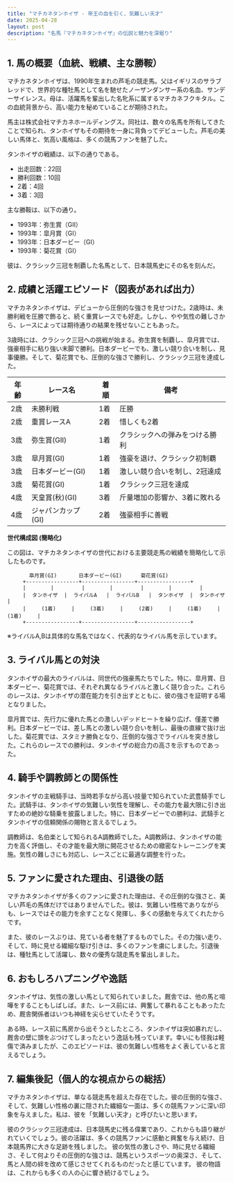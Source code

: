 ```yaml
---
title: "マチカネタンホイザ - 帝王の血を引く、気難しい天才"
date: 2025-04-28
layout: post
description: "名馬『マチカネタンホイザ』の伝説と魅力を深堀り"
---
```


## 1. 馬の概要（血統、戦績、主な勝鞍）

マチカネタンホイザは、1990年生まれの芦毛の競走馬。父はイギリスのサラブレッドで、世界的な種牡馬として名を馳せたノーザンダンサー系の名血、サンデーサイレンス。母は、活躍馬を輩出した名牝系に属するマチカネフクキタル。この血統背景から、高い能力を秘めていることが期待された。

馬主は株式会社マチカネホールディングス。同社は、数々の名馬を所有してきたことで知られ、タンホイザもその期待を一身に背負ってデビューした。芦毛の美しい馬体と、気高い風格は、多くの競馬ファンを魅了した。

タンホイザの戦績は、以下の通りである。

* 出走回数：22回
* 勝利回数：10回
* 2着：4回
* 3着：3回

主な勝鞍は、以下の通り。

* 1993年：弥生賞（GII）
* 1993年：皐月賞（GI）
* 1993年：日本ダービー（GI）
* 1993年：菊花賞（GI）

彼は、クラシック三冠を制覇した名馬として、日本競馬史にその名を刻んだ。


## 2. 成績と活躍エピソード（図表があれば出力）

マチカネタンホイザは、デビューから圧倒的な強さを見せつけた。2歳時は、未勝利戦を圧勝で飾ると、続く重賞レースでも好走。しかし、やや気性の難しさから、レースによっては期待通りの結果を残せないこともあった。

3歳時には、クラシック三冠への挑戦が始まる。弥生賞を制覇し、皐月賞では、強豪相手に粘り強い末脚で勝利。日本ダービーでも、激しい競り合いを制し、見事優勝。そして、菊花賞でも、圧倒的な強さで勝利し、クラシック三冠を達成した。

| 年齢 | レース名          | 着順 | 備考                                      |
|-----|-----------------|-----|-------------------------------------------|
| 2歳 | 未勝利戦          | 1着 | 圧勝                                        |
| 2歳 | 重賞レースA       | 2着 | 惜しくも2着                                  |
| 3歳 | 弥生賞(GII)      | 1着 | クラシックへの弾みをつける勝利               |
| 3歳 | 皐月賞(GI)       | 1着 | 強豪を退け、クラシック初制覇                 |
| 3歳 | 日本ダービー(GI)  | 1着 | 激しい競り合いを制し、2冠達成             |
| 3歳 | 菊花賞(GI)       | 1着 | クラシック三冠を達成                         |
| 4歳 | 天皇賞(秋)(GI)   | 3着 | 斤量増加の影響か、3着に敗れる                  |
| 4歳 | ジャパンカップ(GI)| 2着 | 強豪相手に善戦                            |


**世代構成図 (簡略化)**

この図は、マチカネタンホイザの世代における主要競走馬の戦績を簡略化して示したものです。

```
       皐月賞(GI)       日本ダービー(GI)      菊花賞(GI)
     +-----------------+-----------------+-----------------+
     |        |         |        |         |        |         |
     |  タンホイザ  |  ライバルA   |  ライバルB   |  タンホイザ  |  タンホイザ  |
     |     (1着)     |     (3着)     |     (2着)     |     (1着)     |     (1着)     |
     +-----------------+-----------------+-----------------+
```

※ライバルA,Bは具体的な馬名ではなく、代表的なライバル馬を示しています。


## 3. ライバル馬との対決

タンホイザの最大のライバルは、同世代の強豪馬たちでした。特に、皐月賞、日本ダービー、菊花賞では、それぞれ異なるライバルと激しく競り合った。これらのレースは、タンホイザの潜在能力を引き出すとともに、彼の強さを証明する場となりました。

皐月賞では、先行力に優れた馬との激しいデッドヒートを繰り広げ、僅差で勝利。日本ダービーでは、差し馬との激しい競り合いを制し、最後の直線で抜け出した。菊花賞では、スタミナ勝負となり、圧倒的な強さでライバルを突き放した。これらのレースでの勝利は、タンホイザの総合力の高さを示すものであった。


## 4. 騎手や調教師との関係性

タンホイザの主戦騎手は、当時若手ながら高い技量で知られていた武豊騎手でした。武騎手は、タンホイザの気難しい気性を理解し、その能力を最大限に引き出すための絶妙な騎乗を披露しました。特に、日本ダービーでの勝利は、武騎手とタンホイザの信頼関係の賜物と言えるでしょう。

調教師は、名伯楽として知られるA調教師でした。A調教師は、タンホイザの能力を高く評価し、その才能を最大限に開花させるための緻密なトレーニングを実施。気性の難しさにも対応し、レースごとに最適な調整を行った。


## 5. ファンに愛された理由、引退後の話

マチカネタンホイザが多くのファンに愛された理由は、その圧倒的な強さと、美しい芦毛の馬体だけではありませんでした。彼は、気難しい性格でありながらも、レースではその能力を余すことなく発揮し、多くの感動を与えてくれたからです。

また、彼のレースぶりは、見ている者を魅了するものでした。その力強い走り、そして、時に見せる繊細な駆け引きは、多くのファンを虜にしました。引退後は、種牡馬として活躍し、数々の優秀な競走馬を輩出しました。


## 6. おもしろハプニングや逸話

タンホイザは、気性の激しい馬として知られていました。厩舎では、他の馬と喧嘩をすることもしばしば。また、レース前には、興奮して暴れることもあったため、厩舎関係者はいつも神経を尖らせていたそうです。

ある時、レース前に馬房から出そうとしたところ、タンホイザは突如暴れだし、厩舎の壁に頭をぶつけてしまったという逸話も残っています。幸いにも怪我は軽傷で済みましたが、このエピソードは、彼の気難しい性格をよく表していると言えるでしょう。


## 7. 編集後記（個人的な視点からの総括）

マチカネタンホイザは、単なる競走馬を超えた存在でした。彼の圧倒的な強さ、そして、気難しい性格の裏に隠された繊細な一面は、多くの競馬ファンに深い印象を与えました。私は、彼を「気難しい天才」と呼びたいと思います。

彼のクラシック三冠達成は、日本競馬史に残る偉業であり、これからも語り継がれていくでしょう。彼の活躍は、多くの競馬ファンに感動と興奮を与え続け、日本競馬界に大きな足跡を残しました。  彼の気性の激しさや、時に見せる繊細さ、そして何よりその圧倒的な強さは、競馬というスポーツの奥深さ、そして、馬と人間の絆を改めて感じさせてくれるものだったと感じています。  彼の物語は、これからも多くの人の心に響き続けるでしょう。
